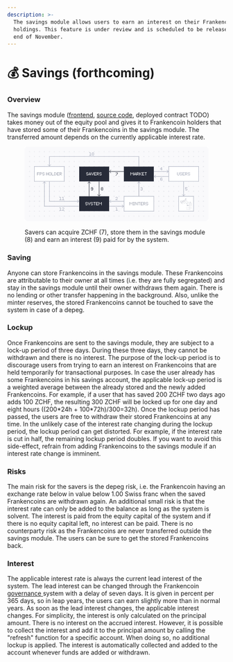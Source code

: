 ```yaml
---
description: >-
  The savings module allows users to earn an interest on their Frankencoin
  holdings. This feature is under review and is scheduled to be released by the
  end of November.
---
```


# 💰 Savings (forthcoming)

### Overview

The savings module ([frontend](https://app.frankencoin.com/savings),  [source code](https://github.com/Frankencoin-ZCHF/FrankenCoin/blob/main/contracts/Savings.sol), deployed contract TODO) takes money out of the equity pool and gives it to Frankencoin holders that have stored some of their Frankencoins in the savings module. The transferred amount depends on the currently applicable interest rate.

<figure><img src=".gitbook/assets/image.png" alt=""><figcaption><p>Savers can acquire ZCHF (7), store them in the savings module (8) and earn an interest (9) paid for by the system.</p></figcaption></figure>

### Saving

Anyone can store Frankencoins in the savings module. These Frankencoins are attributable to their owner at all times (i.e. they are fully segregated) and stay in the savings module until their owner withdraws them again. There is no lending or other transfer happening in the background. Also, unlike the minter reserves, the stored Frankencoins cannot be touched to save the system in case of a depeg.

### Lockup

Once Frankencoins are sent to the savings module, they are subject to a lock-up period of three days. During these three days, they cannot be withdrawn and there is no interest. The purpose of the lock-up period is to discourage users from trying to earn an interest on Frankencoins that are held temporarily for transactional purposes. In case the user already has some Frankencoins in his savings account, the applicable lock-up period is a weighted average between the already stored and the newly added Frankencoins. For example, if a user that has saved 200 ZCHF two days ago adds 100 ZCHF, the resulting 300 ZCHF will be locked up for one day and eight hours ((200\*24h + 100\*72h)/300=32h). Once the lockup period has passed, the users are free to withdraw their stored Frankencoins at any time. In the unlikely case of the interest rate changing during the lockup period, the lockup period can get distorted. For example, if the interest rate is cut in half, the remaining lockup period doubles. If you want to avoid this side-effect, refrain from adding Frankencoins to the savings module if an interest rate change is imminent.&#x20;

### Risks

The main risk for the savers is the depeg risk, i.e. the Frankencoin having an exchange rate below in value below 1.00 Swiss franc when the saved Frankencoins are withdrawn again. An additional small risk is that the interest rate can only be added to the balance as long as the system is solvent. The interest is paid from the equity capital of the system and if there is no equity capital left, no interest can be paid. There is no counterparty risk as the Frankencoins are never transferred outside the savings module. The users can be sure to get the stored Frankencoins back.

### Interest

The applicable interest rate is always the current lead interest of the system. The lead interest can be changed through the Frankencoin [governance ](governance.md)system with a delay of seven days. It is given in percent per 365 days, so in leap years, the users can earn slightly more than in normal years. As soon as the lead interest changes, the applicable interest changes. For simplicity, the interest is only calculated on the principal amount. There is no interest on the accrued interest. However, it is possible to collect the interest and add it to the principal amount by calling the "refresh" function for a specific account. When doing so, no additional lockup is applied. The interest is automatically collected and added to the account whenever funds are added or withdrawn.

